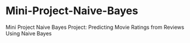 # Mini-Project-Naive-Bayes
Mini Project Naive Bayes
Project: Predicting Movie Ratings from Reviews Using Naive Bayes
